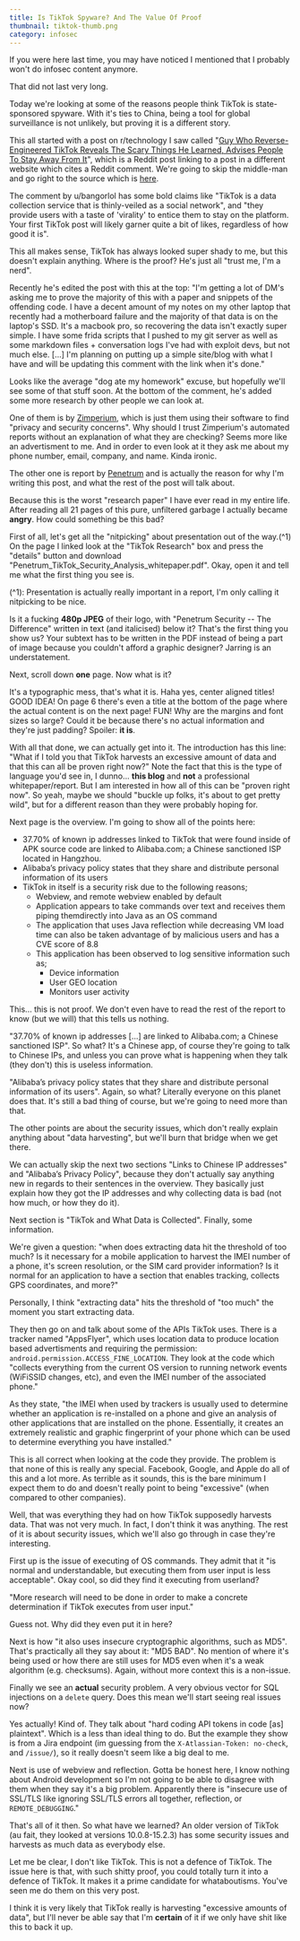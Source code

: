 ```yaml
---
title: Is TikTok Spyware? And The Value Of Proof
thumbnail: tiktok-thumb.png
category: infosec
---
```


If you were here last time, you may have noticed I mentioned that I probably won't  do infosec content anymore.

That did not last very long.

Today we're looking at some of the reasons people think TikTok is state-sponsored spyware. With it's ties to China, being a tool for global surveillance is not unlikely, but proving it is a different story.

This all started with a post on r/technology I saw called "[Guy Who Reverse-Engineered TikTok Reveals The Scary Things He Learned, Advises People To Stay Away From It](https://www.reddit.com/r/technology/comments/hgwe3c/guy_who_reverseengineered_tiktok_reveals_the)", which is a Reddit post linking to a post in a different website which cites a Reddit comment. We're going to skip the middle-man and go right to the source which is [here](https://www.reddit.com/r/videos/comments/fxgi06/not_new_news_but_tbh_if_you_have_tiktiok_just_get/fmuko1m/).

The comment by u/bangorlol has some bold claims like "TikTok is a data collection service that is thinly-veiled as a social network", and "they provide users with a taste of 'virality' to entice them to stay on the platform. Your first TikTok post will likely garner quite a bit of likes, regardless of how good it is".

This all makes sense, TikTok has always looked super shady to me, but this doesn't explain anything. Where is the proof? He's just all "trust me, I'm a nerd".

Recently he's edited the post with this at the top: "I'm getting a lot of DM's asking me to prove the majority of this with a paper and snippets of the offending code. I have a decent amount of my notes on my other laptop that recently had a motherboard failure and the majority of that data is on the laptop's SSD. It's a macbook pro, so recovering the data isn't exactly super simple. I have some frida scripts that I pushed to my git server as well as some markdown files + conversation logs I've had with exploit devs, but not much else. [...] I'm planning on putting up a simple site/blog with what I have and will be updating this comment with the link when it's done."

Looks like the average "dog ate my homework" excuse, but hopefully we'll see some of that stuff soon. At the bottom of the comment, he's added some more research by other people we can look at.

One of them is by [Zimperium](https://blog.zimperium.com/zimperium-analyzes-tiktoks-security-and-privacy-risks/), which is just them using their software to find "privacy and security concerns". Why should I trust Zimperium's automated reports without an explanation of what they are checking? Seems more like an advertisment to me. And in order to even look at it they ask me about my phone number, email, company, and name. Kinda ironic.

The other one is report by [Penetrum](https://penetrum.com/research) and is actually the reason for why I'm writing this post, and what the rest of the post will talk about.

Because this is the worst "research paper" I have ever read in my entire life. After reading all 21 pages of this pure, unfiltered garbage I actually became **angry**. How could something be this bad?

First of all, let's get all the "nitpicking" about presentation out of the way.(^1) On the page I linked look at the "TikTok Research" box and press the "details" button and download "Penetrum\_TikTok\_Security\_Analysis\_whitepaper.pdf". Okay, open it and tell me what the first thing you see is.

(^1): Presentation is actually really important in a report, I'm only calling it nitpicking to be nice.

Is it a fucking **480p JPEG** of their logo, with "Penetrum Security -- The Difference" written in text (and italicised) below it? That's the first thing you show us? Your subtext has to be written in the PDF instead of being a part of image because you couldn't afford a graphic designer? Jarring is an understatement.

Next, scroll down **one** page. Now what is it?

It's a typographic mess, that's what it is. Haha yes, center aligned titles! GOOD IDEA! On page 6 there's even a title at the bottom of the page where the actual content is on the next page! FUN! Why are the margins and font sizes so large? Could it be because there's no actual information and they're just padding? Spoiler: **it is**.

With all that done, we can actually get into it. The introduction has this line: "What if I told you that TikTok harvests an excessive amount of data and that this can all be proven right now?" Note the fact that this is the type of language you'd see in, I dunno... **this blog** and **not** a professional whitepaper/report. But I am interested in how all of this can be "proven right now". So yeah, maybe we should  "buckle up folks, it's about to get pretty wild", but for a different reason than they were probably hoping for.

Next page is the overview. I'm going to show all of the points here:

- 37.70% of known ip addresses linked to TikTok that were found inside of APK source code are linked to Alibaba.com; a Chinese sanctioned ISP located in Hangzhou.
- Alibaba’s privacy policy states that they share and distribute personal information of its users
- TikTok in itself is a security risk due to the following reasons;
	- Webview, and remote webview enabled by default
	- Application appears to take commands over text and receives them piping themdirectly into Java as an OS command
	- The application that uses Java reflection while decreasing VM load time can also be taken advantage of by malicious users and has a CVE score of 8.8
	- This application has been observed to log sensitive information such as;
		- Device information
		- User GEO location
		- Monitors user activity

This... this is not proof. We don't even have to read the rest of the report to know (but we will) that this tells us nothing.

"37.70% of known ip addresses [...] are linked to Alibaba.com; a Chinese sanctioned ISP". So what? It's a Chinese app, of course they're going to talk to Chinese IPs, and unless you can prove what is happening when they talk (they don't) this is useless information.

"Alibaba’s privacy policy states that they share and distribute personal information of its users". Again, so what? Literally everyone on this planet does that. It's still a bad thing of course, but we're going to need more than that.

The other points are about the security issues, which don't really explain anything about "data harvesting", but we'll burn that bridge when we get there.

We can actually skip the next two sections "Links to Chinese IP addresses" and "Alibaba’s Privacy Policy", because they don't actually say anything new in regards to their sentences in the overview. They basically just explain how they got the IP addresses and why collecting data is bad (not how much, or how they do it).

Next section is "TikTok and What Data is Collected". Finally, some information.

We're given a question: "when does extracting data hit the threshold of too much? Is it necessary for a mobile application to harvest the IMEI number of a phone, it's screen resolution, or the SIM card provider information? Is it normal for an application to have a section that enables tracking, collects GPS coordinates, and more?"

Personally, I think "extracting data" hits the threshold of "too much" the moment you start extracting data.

They then go on and talk about some of the APIs TikTok uses. There is a tracker named "AppsFlyer", which uses location data to produce location based advertisments and requiring the permission: `android.permission.ACCESS_FINE_LOCATION`. They look at the code which  "collects everything from the current OS version to running network events (WiFiSSID changes, etc), and even the IMEI number of the associated phone."

As they state, "the IMEI when used by trackers is usually used to determine whether an application is re-installed on a phone and give an analysis of other applications that are installed on the phone. Essentially, it creates an extremely realistic and graphic fingerprint of your phone which can be used to determine everything you have installed."

This is all correct when looking at the code they provide. The problem is that none of this is really any special. Facebook, Google, and Apple do all of this and a lot more. As terrible as it sounds, this is the bare minimum I expect them to do and doesn't really point to being "excessive" (when compared to other companies).

Well, that was everything they had on how TikTok supposedly harvests data. That was not very much. In fact, I don't think it was anything. The rest of it is about security issues, which we'll also go through in case they're interesting.

First up is the issue of executing of OS commands. They admit that it "is normal and understandable, but executing them from user input is less acceptable". Okay cool, so did they find it executing from userland?

"More research will need to be done in order to make a concrete determination if TikTok executes from user input."

Guess not. Why did they even put it in here?

Next is how "it also uses insecure cryptographic algorithms, such as MD5". That's practically all they say about it: "MD5 BAD". No mention of where it's being used or how there are still uses for MD5 even when it's a weak algorithm (e.g. checksums). Again, without more context this is a non-issue.

Finally we see an **actual** security problem. A very obvious vector for SQL injections on a `delete` query. Does this mean we'll start seeing real issues now?

Yes actually! Kind of. They talk about "hard coding API tokens in code [as] plaintext". Which is a less than ideal thing to do. But the example they show is from a Jira endpoint (im guessing from the `X-Atlassian-Token: no-check`, and `/issue/`), so it really doesn't seem like a big deal to me.

Next is use of webview and reflection. Gotta be honest here, I know nothing about Android development so I'm not going to be able to disagree with them when they say it's a big problem. Apparently there is "insecure use of SSL/TLS like ignoring SSL/TLS errors all together, reflection, or `REMOTE_DEBUGGING`."

That's all of it then. So what have we learned? An older version of TikTok (au fait,  they looked at versions 10.0.8-15.2.3) has some security issues and harvests as much data as everybody else.

Let me be clear, I don't like TikTok. This is not a defence of TikTok. The issue here is that, with such shitty proof, you could totally turn it into a defence of TikTok. It makes it a prime candidate for whataboutisms. You've seen me do them on this very post.

I think it is very likely that TikTok really is harvesting "excessive amounts of data", but I'll never be able say that I'm **certain** of it if we only have shit like this to back it up.

